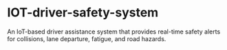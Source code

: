 # IOT-driver-safety-system
An IoT-based driver assistance system that provides real-time safety alerts for collisions, lane departure, fatigue, and road hazards.
